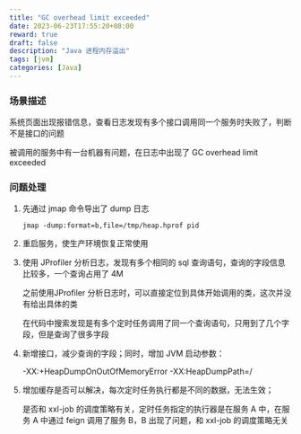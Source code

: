 ```yaml
---
title: "GC overhead limit exceeded"
date: 2023-06-23T17:55:20+08:00
reward: true
draft: false
description: "Java 进程内存溢出"
tags: [jvm]
categories: [Java]
---
```


<!--more-->

### 场景描述

系统页面出现报错信息，查看日志发现有多个接口调用同一个服务时失败了，判断不是接口的问题

被调用的服务中有一台机器有问题，在日志中出现了 GC overhead limit exceeded

### 问题处理

1. 先通过 jmap 命令导出了 dump 日志

   ``` shell
   jmap -dump:format=b,file=/tmp/heap.hprof pid
   ```

2. 重启服务，使生产环境恢复正常使用

3. 使用 JProfiler 分析日志，发现有多个相同的 sql 查询语句，查询的字段信息比较多，一个查询占用了 4M

   之前使用JProfiler 分析日志时，可以直接定位到具体开始调用的类，这次并没有给出具体的类

   在代码中搜索发现是有多个定时任务调用了同一个查询语句，只用到了几个字段，但是查询了很多字段

4. 新增接口，减少查询的字段；同时，增加 JVM 启动参数：

   -XX:+HeapDumpOnOutOfMemoryError  -XX:HeapDumpPath=/

5. 增加缓存是否可以解决，每次定时任务执行都是不同的数据，无法生效；

   是否和 xxl-job 的调度策略有关，定时任务指定的执行器是在服务 A 中，在服务 A 中通过 feign 调用了服务 B，B 出现了问题，和 xxl-job 的调度策略无关
